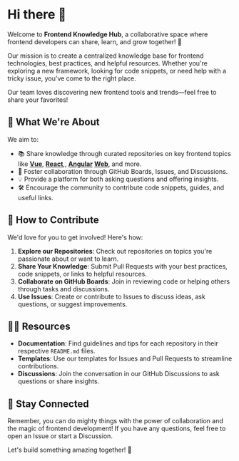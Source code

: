 # Hi there 👋

Welcome to **Frontend Knowledge Hub**, a collaborative space where frontend developers can share, learn, and grow together! 🚀

Our mission is to create a centralized knowledge base for frontend technologies, best practices, and helpful resources. Whether you're exploring a new framework, looking for code snippets, or need help with a tricky issue, you've come to the right place.

Our team loves discovering new frontend tools and trends—feel free to share your favorites!

## 🌟 What We're About
We aim to:
- 📚 Share knowledge through curated repositories on key frontend topics like **[Vue](https://github.com/frontend-knowledge-hub/vue-hub)**, **[React](https://github.com/frontend-knowledge-hub/react-hub)**,, **[Angular](https://github.com/frontend-knowledge-hub/angular-hub)** **[Web](https://github.com/frontend-knowledge-hub/web-hub)**, and more.
- 🤝 Foster collaboration through GitHub Boards, Issues, and Discussions.
- 💡 Provide a platform for both asking questions and offering insights.
- 🛠️ Encourage the community to contribute code snippets, guides, and useful links.


## 🌈 How to Contribute
We'd love for you to get involved! Here's how:
1. **Explore our Repositories**: Check out repositories on topics you're passionate about or want to learn.
2. **Share Your Knowledge**: Submit Pull Requests with your best practices, code snippets, or links to helpful resources.
3. **Collaborate on GitHub Boards**: Join in reviewing code or helping others through tasks and discussions.
4. **Use Issues**: Create or contribute to Issues to discuss ideas, ask questions, or suggest improvements.


## 👩‍💻 Resources
- **Documentation**: Find guidelines and tips for each repository in their respective `README.md` files.
- **Templates**: Use our templates for Issues and Pull Requests to streamline contributions.
- **Discussions**: Join the conversation in our GitHub Discussions to ask questions or share insights.


## 🧙 Stay Connected
Remember, you can do mighty things with the power of collaboration and the magic of frontend development! If you have any questions, feel free to open an Issue or start a Discussion.

Let's build something amazing together! 🚀
